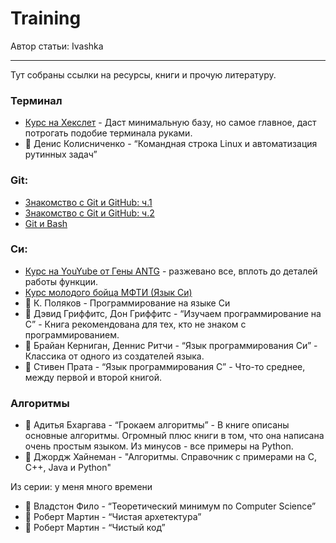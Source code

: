 # Training #

Автор статьи: Ivashka

---

Тут собраны ссылки на ресурсы, книги и прочую литературу.

### Терминал ###
* [Курс на Хекслет](https://ru.hexlet.io/courses/cli-basics) - Даст минимальную базу, но самое главное, даст потрогать подобие терминала руками.
* 📖 Денис Колисниченко - “Командная строка Linux и автоматизация рутинных задач”

### Git: ###
* [Знакомство с Git и GitHub: ч.1](https://nuancesprog.ru/p/5243/)
* [Знакомство с Git и GitHub: ч.2](https://nuancesprog.ru/p/5272/)
* [Git и Bash](https://nuancesprog.ru/p/4863/)

### Си: ###
* [Курс на YouYube от Гены ANTG](https://www.youtube.com/playlist?list=PLG9dLrY9JZKgXfVYlg_0lq6s-i5r0Lw0w) - разжевано все, вплоть до деталей работы функции.
* [Курс молодого бойца МФТИ (Язык Си)](https://www.youtube.com/playlist?list=PLRDzFCPr95fLjzcv6nNdjMu_9RcZgIM9U)
* 📖 К. Поляков - Программирование на языке Си
* 📖 Дэвид Гриффитс, Дон Гриффитс - “Изучаем программирование на С” - Книга рекомендована для тех, кто не знаком с программированием.
* 📖 Брайан Керниган, Деннис Ритчи - “Язык программирования Си” - Классика от одного из создателей языка.
* 📖 Стивен Прата - “Язык программирования С” - Что-то среднее, между первой и второй книгой.

### Алгоритмы ###
* 📖 Адитья Бхаргава - “Грокаем алгоритмы” - В книге описаны основные алгоритмы. Огромный плюс книги в том, что она написана очень простым языком. Из минусов - все примеры на Python.
* 📖 Джордж Хайнеман - "Алгоритмы. Справочник с примерами на C, C++, Java и Python"

Из серии: у меня много времени
* 📖 Владстон Фило - “Теоретический минимум по Computer Science”
* 📖 Роберт Мартин - “Чистая архетектура”
* 📖 Роберт Мартин - “Чистый код”